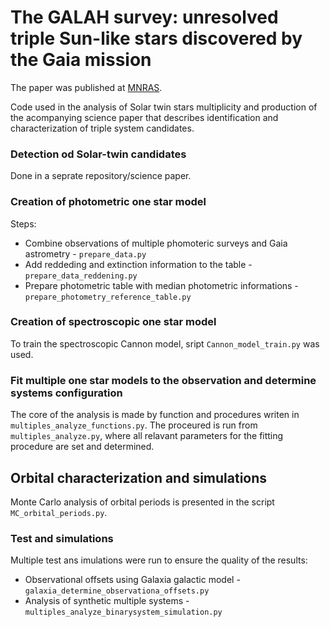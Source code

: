 # The GALAH survey: unresolved triple Sun-like stars discovered by the Gaia mission 

The paper was published at [MNRAS](https://doi.org/10.1093/mnras/stz1397).

Code used in the analysis of Solar twin stars multiplicity and production of the acompanying science paper that describes identification and characterization of triple system candidates.

### Detection od Solar-twin candidates

Done in a seprate repository/science paper.

### Creation of photometric one star model

Steps:
* Combine observations of multiple phomoteric surveys and Gaia astrometry - `prepare_data.py`
* Add reddeding and extinction information to the table - `prepare_data_reddening.py`
* Prepare photometric table with median photometric informations - `prepare_photometry_reference_table.py`

### Creation of spectroscopic one star model

To train the spectroscopic Cannon model, sript `Cannon_model_train.py` was used.

### Fit multiple one star models to the observation and determine systems configuration

The core of the analysis is made by function and procedures writen in `multiples_analyze_functions.py`. The proceured is run from `multiples_analyze.py`, where all relavant parameters for the fitting procedure are set and determined.

## Orbital characterization and simulations

Monte Carlo analysis of orbital periods is presented in the script `MC_orbital_periods.py`.

### Test and simulations

Multiple test ans imulations were run to ensure the quality of the results:
* Observational offsets using Galaxia galactic model - `galaxia_determine_observationa_offsets.py`
* Analysis of synthetic multiple systems - `multiples_analyze_binarysystem_simulation.py`
